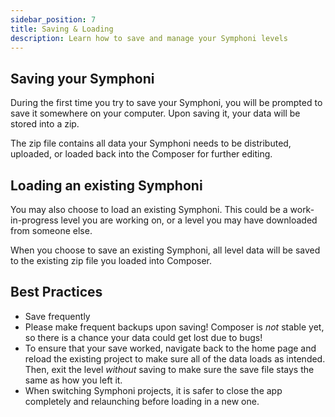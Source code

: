 ```yaml
---
sidebar_position: 7
title: Saving & Loading
description: Learn how to save and manage your Symphoni levels
---
```


## Saving your Symphoni

During the first time you try to save your Symphoni, you will be prompted to save it somewhere on your computer. Upon saving it, your data will be stored into a zip. 

The zip file contains all data your Symphoni needs to be distributed, uploaded, or loaded back into the Composer for further editing.

## Loading an existing Symphoni

You may also choose to load an existing Symphoni. This could be a work-in-progress level you are working on, or a level you may have downloaded from someone else.

When you choose to save an existing Symphoni, all level data will be saved to the existing zip file you loaded into Composer.

## Best Practices
- Save frequently
- Please make frequent backups upon saving! Composer is _not_ stable yet, so there is a chance your data could get lost due to bugs! 
- To ensure that your save worked, navigate back to the home page and reload the existing project to make sure all of the data loads as intended. Then, exit the level _without_ saving to make sure the save file stays the same as how you left it.
- When switching Symphoni projects, it is safer to close the app completely and relaunching before loading in a new one.